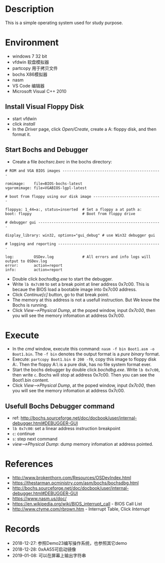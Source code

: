 # Description

This is a simple operating system used for study purpose.

# Environment
- windows 7 32 bit
- vfdwin 软盘模拟器
- partcopy 用于拷贝文件
- bochs X86模拟器
- nasm
- VS Code 编辑器
- Microsoft Visual C++ 2010

## Install Visual Floppy Disk
- start vfdwin
- click *install*
- In the *Driver* page, click *Open/Create*, create a A: floppy disk, and then format it.

## Start Bochs and Debugger
- Create a file *bochsrc.bxrc* in the bochs directory:

```
# ROM and VGA BIOS images ---------------------------------------------
 
romimage:    file=BIOS-bochs-latest
vgaromimage: file=VGABIOS-lgpl-latest 
 
# boot from floppy using our disk image -------------------------------
 
floppya: 1_44=a:, status=inserted  # Set a floppy a at path a:
boot: floppy                       # Boot from floppy drive

# debugger gui --------------------------------------------------------

display_library: win32, options="gui_debug" # use Win32 debugger gui
 
# logging and reporting -----------------------------------------------
 
log:         OSDev.log             # All errors and info logs will output to OSDev.log
error:       action=report 
info:        action=report
```

- Double click *bochsdbg.exe* to start the debugger.
- Write `lb 0x7c00` to set a break point at liner address 0x7c00. This is becaue the BIOS load a bootable image into 0x7c00 address.
- Click *Continue[c]* button, go to that break point.
- The memory at this address is not a usefull instruction. But We know the Bochs is running.
- Click *View-->Physical Dump*, at the poped window, input *0x7c00*, then you will see the memory infomation at address 0x7c00.

# Execute
- In the *cmd* window, execute this command: `nasm -f bin Boot1.asm -o Boot1.bin`. The `-f bin` denotes the output format is a *pure binary* format.
- Execute: `partcopy Boot1.bin 0 200 -f0`, copy this image to floppy disk A:. Then the floppy A:\ is a pure disk, has no file system format ever.
- Start the bochs debugger by double click *bochdbg.exe*. Write `lb 0x7c00`, then write `c`. Bochs will stop at address 0x7c00. Then you can see the Boot1.bin content.
- Click *View-->Physical Dump*, at the poped window, input *0x7c00*, then you will see the memory infomation at address 0x7c00.

## Usefull Bochs Debugger command

- ref: http://bochs.sourceforge.net/doc/docbook/user/internal-debugger.html#DEBUGGER-GUI
- `lb 0x7c00`: set a linear address instruction breakpoint
- `c`: continue
- `s`: step next command
- *view-->Physical Dump*: dump memory infomation at address pointed.

# References

- http://www.brokenthorn.com/Resources/OSDevIndex.html
- https://thestarman.pcministry.com/asm/bochs/bochsdbg.html
- http://bochs.sourceforge.net/doc/docbook/user/internal-debugger.html#DEBUGGER-GUI
- https://www.nasm.us/doc/
- https://en.wikipedia.org/wiki/BIOS_interrupt_call - BIOS Call List
- http://www.ctyme.com/rbrown.htm - Interrupt Table, Click *Interrupt*


# Records
- 2018-12-27: 参照Demo23编写操作系统，也参照其它demo
- 2018-12-28: 0xAA55可启动镜像
- 2019-01-08: 可以在屏幕上输出字符串